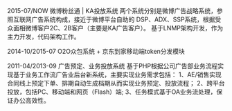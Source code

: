 2015-07/NOW
微博粉丝通 | KA投放系统
两个系统分别是微博广告战略系统，参照互联网广告系统构成，接近于微博平台自助的 DSP、ADX、SSP系统，根据受众面相微博客户2C、2B客户（主要是KA广告客户）。
基于LNMP架构开发，作为主力开发，代码架构工作。


2014-10/2015-07
O2O众包系统 + 京东到家移动端token分发模块


2011-04/2013-09
广告预定、业务投放系统
基于PHP根据公司广告部业务流程实现基于业务工作流广告业后台新系统，主要实现业务需求包括：
1、AE/销售实现合同线上预定下单、排期自动生成档期从而实现业务预定、投放流程；
2、跨平台投放，包括PC、移动端和网页（Flash）端;
3、任务模式基于OA业务流处理，保证办公高效性。
